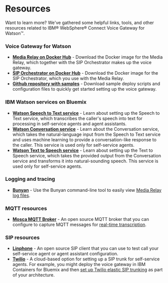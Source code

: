 # Resources

Want to learn more? We've gathered some helpful links, tools, and other resources related to IBM&reg; WebSphere&reg; Connect Voice Gateway for Watson&trade;.

### Voice Gateway for Watson
* **[Media Relay on Docker Hub](https://hub.docker.com/r/ibmcom/voice-gateway-mr)** - Download the Docker image for the Media Relay, which together with the SIP Orchestrator makes up the voice gateway.
* **[SIP Orchestrator on Docker Hub](https://hub.docker.com/r/ibmcom/voice-gateway-so)** - Download the Docker image for the SIP Orchestrator, which you use with the Media Relay.
* **[Github repository with samples](https://github.com/WASdev/sample.voice.gateway.for.watson)** - Download sample deploy scripts and configuration files to quickly get started setting up the voice gateway.

### IBM Watson services on Bluemix
* **[Watson Speech to Text service](https://www.ibm.com/watson/developercloud/doc/speech-to-text/)** - Learn about setting up the Speech to Text service, which transcribes the caller's speech into text for processing in self-service agents and agent assistants.
* **[Watson Conversation service](https://www.ibm.com/watson/developercloud/doc/conversation/)** - Learn about the Conversation service, which takes the natural-language input from the Speech to Text service and uses machine learning to provide a conversation-like response to the caller. This service is used only for self-service agents.
* **[Watson Text to Speech service](https://www.ibm.com/watson/developercloud/doc/text-to-speech/)** - Learn about setting up the Text to Speech service, which takes the provided output from the Conversation service and transforms it into natural-sounding speech. This service is used only for self-service agents.

### Logging and tracing
* **[Bunyan](https://github.com/trentm/node-bunyan)** - Use the Bunyan command-line tool to easily view [Media Relay log files](troubleshooting.md#finding-and-viewing-log-files).

### MQTT resources
* **[Mosca MQTT Broker](https://github.com/mcollina/mosca)** - An open source MQTT broker that you can configure to capture MQTT messages for [real-time transcription](rttconfig.md).

### SIP resources
* **[Linphone](https://www.linphone.org/)** - An open source SIP client that you can use to test call your self-service agent or agent assistant configuration.
* **[Twilio](https://www.twilio.com/)** - A cloud-based option for setting up a SIP trunk for self-service agents. For example, you might deploy the voice gateway in IBM Containers for Bluemix and then [set up Twilio elastic SIP trunking](https://www.twilio.com/docs/api/sip-trunking) as part of your architecture.
